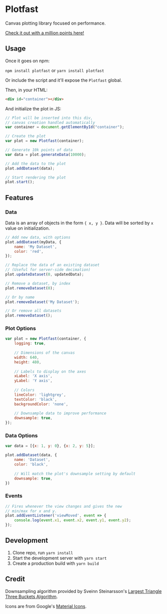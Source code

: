 # Plotfast

Canvas plotting library focused on performance.

[Check it out with a million points here!](https://focused-almeida-5122b7.netlify.com/)

## Usage

Once it goes on npm:

`npm install plotfast` or `yarn install plotfast`

Or include the script and it'll expose the `Plotfast` global.

Then, in your HTML:

```html
<div id="container"></div>
```

And initialize the plot in JS:

```javascript
// Plot will be inserted into this div,
// canvas creation handled automatically
var container = document.getElementById("container");

// Create the plot
var plot = new Plotfast(container);

// Generate 10k points of data
var data = plot.generateData(10000);

// Add the data to the plot
plot.addDataset(data);

// Start rendering the plot
plot.start();
```

## Features

### Data

Data is an array of objects in the form `{ x, y }`. Data will be sorted by `x` value on initialization.

```javascript
// Add new data, with options
plot.addDataset(myData, {
    name: 'My Dataset',
    color: 'red',
});

// Replace the data of an existing dataset
// (Useful for server-side decimation)
plot.updateDataset(0, updatedData);

// Remove a dataset, by index
plot.removeDataset(0);

// Or by name
plot.removeDataset('My Dataset');

// Or remove all datasets
plot.removeDataset();
```

### Plot Options

```javascript
var plot = new Plotfast(container, {
    logging: true,
    
    // Dimensions of the canvas
    width: 640,
    height: 480,
    
    // Labels to display on the axes
    xLabel: 'X axis',
    yLabel: 'Y axis',
    
    // Colors
    lineColor: 'lightgrey',
    textColor: 'black',
    backgroundColor: 'none',
    
    // Downsample data to improve performance
    downsample: true,
});
```

### Data Options

```javascript
var data = [{x: 1, y: 0}, {x: 2, y: 5}];

plot.addDataset(data, {
    name: 'Dataset',
    color: 'black',
    
    // Will match the plot's downsample setting by default
    downsample: true,
})
```

### Events

```javascript
// Fires whenever the view changes and gives the new
// min/max for x and y.
plot.addEventListener('viewMoved', event => {
    console.log(event.x1, event.x2, event.y1, event.y2);
});
```

## Development

1. Clone repo, run `yarn install`
2. Start the development server with `yarn start`
3. Create a production build with `yarn build`

## Credit

Downsampling algorithm provided by Sveinn Steinarsson's [Largest Triangle Three Buckets Algorithm](https://github.com/sveinn-steinarsson/flot-downsample).

Icons are from Google's [Material Icons](https://material.io/tools/icons/?style=baseline).